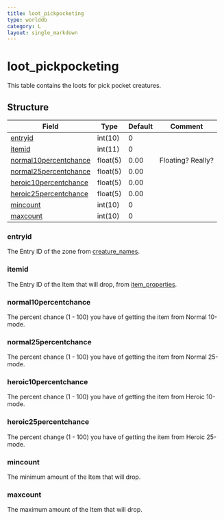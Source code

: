 ```yaml
---
title: loot_pickpocketing
type: worlddb
category: L
layout: single_markdown
---
```


# loot_pickpocketing
This table contains the loots for pick pocket creatures. 

## Structure

Field                                                                                                        | Type     | Default | Comment          
------------------------------------------------------------------------------------------------------------ | -------- | ------- | -----------------
[entryid](#entryid)                             | int(10)  | 0       |                  
[itemid](#itemid)                               | int(11)  | 0       |                  
[normal10percentchance](#normal10percentchance) | float(5) | 0.00    | Floating? Really?
[normal25percentchance](#normal25percentchance) | float(5) | 0.00    |                  
[heroic10percentchance](#heroic10percentchance) | float(5) | 0.00    |                  
[heroic25percentchance](#heroic25percentchance) | float(5) | 0.00    |                  
[mincount](#mincount)                           | int(10)  | 0       |                  
[maxcount](#maxcount)                           | int(10)  | 0       |                  

### entryid

The Entry ID of the zone from [creature_names](http://www.ascemu.org/wiki/index.php?title=Creature_names&action=edit&redlink=1 "Creature names (page does not exist)").

### itemid

The Entry ID of the Item that will drop, from [item_properties](/Wiki/database/world/item_properties/ "Item properties").

### normal10percentchance

The percent chance (1 - 100) you have of getting the item from Normal 10-mode.

### normal25percentchance

The percent chance (1 - 100) you have of getting the item from Normal 25-mode.

### heroic10percentchance

The percent chance (1 - 100) you have of getting the item from Heroic 10-mode.

### heroic25percentchance

The percent change (1 - 100) you have of getting the item from Heroic 25-mode.

### mincount

The minimum amount of the Item that will drop.

### maxcount

The maximum amount of the Item that will drop.